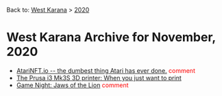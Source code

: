 Back to: [West Karana](/posts/westkarana.md) > [2020](/posts/2020/westkarana.md)
# West Karana Archive for November, 2020

* [AtariNFT.io -- the dumbest thing Atari has ever done.](1179.md) <span style="color:red;">comment</span>
* [The Prusa i3 Mk3S 3D printer: When you just want to print](1188.md) <span style="color:red;"></span>
* [Game Night: Jaws of the Lion](1194.md) <span style="color:red;">comment</span>
